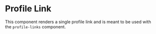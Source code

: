 Profile Link
============

This component renders a single profile link and is meant to be used with the `profile-links` component.
